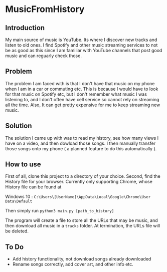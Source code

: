 # MusicFromHistory

## Introduction
My main source of music is YouTube. Its where I discover new tracks and listen to old ones. I find Spotify and other music streaming services to not be as good as this since I am familiar with YouTube channels that post good music and can reguarly check those.

## Problem
The problem I am faced with is that I don't have that music on my phone when I am in a car or commuting etc. This is because I would have to look for that music on Spotify etc, but I don't remember what music I was listening to, and I don't often have cell service so cannot rely on streaming all the time. Also, It can get pretty expensive for me to keep streaming new music. 

## Solution
The solution I came up with was to read my history, see how many views I have on a video, and then dowload those songs. I then manually transfer those songs onto my phone ( a planned feature to do this automatically ).

## How to use
First of all, clone this project to a directory of your choice. Second, find the History file for your browser. Currently only supporting Chrome, whose History file can be found at

Windows 10 : `C:\Users\[UserName]\AppData\Local\Google\Chrome\User Data\Default`

Then simply run `python3 main.py [path_to_history]`

The program will create a file to store all the URLs that may be music, and then download all music in a `tracks` folder. At termination, the URLs file will be deleted. 

## To Do
- Add history functionality, not download songs already downloaded
- Rename songs correctly, add cover art, and other info etc.
